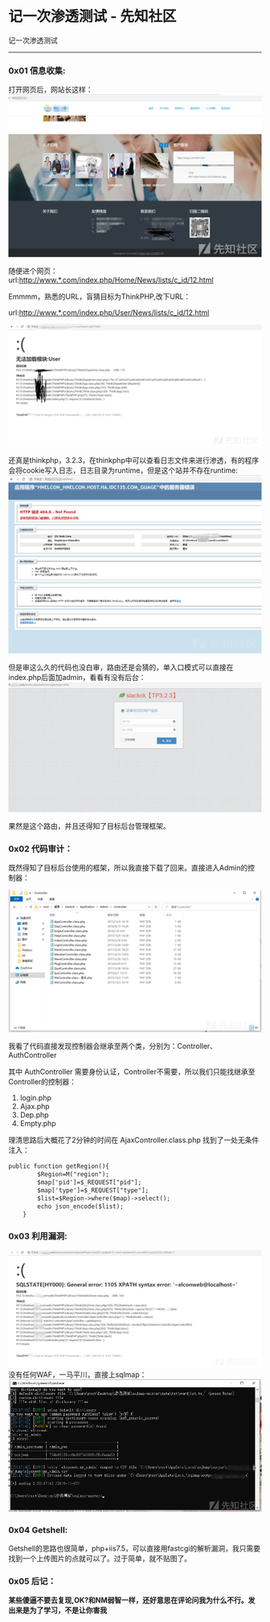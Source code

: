 

# 记一次渗透测试 - 先知社区

记一次渗透测试

- - -

### 0x01 信息收集:

打开网页后，网站长这样：  
[![](assets/1698897285-a7b303329c1b22231f9271cdd599a5e0.png)](https://xzfile.aliyuncs.com/media/upload/picture/20191115094241-36276498-0749-1.png)

随便进个网页：  
url:[http://www.\*.com/index.php/Home/News/lists/c\_id/12.html](http://www.*.com/index.php/Home/News/lists/c_id/12.html)

Emmmm，熟悉的URL，盲猜目标为ThinkPHP,改下URL：

url:[http://www.\*.com/index.php/User/News/lists/c\_id/12.html](http://www.*.com/index.php/User/News/lists/c_id/12.html)

[![](assets/1698897285-1c31fa9cc26674feb798050c1c7f0080.png)](https://xzfile.aliyuncs.com/media/upload/picture/20191113093538-e5b9123e-05b5-1.png)

还真是thinkphp，3.2.3，在thinkphp中可以查看日志文件来进行渗透，有的程序会将cookie写入日志，日志目录为runtime，但是这个站并不存在runtime:  
[![](assets/1698897285-3130e45683c55b578e019c421d874e58.png)](https://xzfile.aliyuncs.com/media/upload/picture/20191107230330-c2bb27bc-016f-1.png)

但是审这么久的代码也没白审，路由还是会猜的，单入口模式可以直接在index.php后面加admin，看看有没有后台：  
[![](assets/1698897285-8e64ff8f0bf85872175ca73bfc024d10.png)](https://xzfile.aliyuncs.com/media/upload/picture/20191107230507-fc4c9a60-016f-1.png)

果然是这个路由，并且还得知了目标后台管理框架。

### 0x02 代码审计：

既然得知了目标后台使用的框架，所以我直接下载了回来。直接进入Admin的控制器：

[![](assets/1698897285-595a8388ca4fc9ac4a8155fcb9a00c3c.png)](https://xzfile.aliyuncs.com/media/upload/picture/20191107230742-58a5abf8-0170-1.png)

我看了代码直接发现控制器会继承至两个类，分别为：Controller、AuthController

其中 AuthController 需要身份认证，Controller不需要，所以我们只能找继承至Controller的控制器：

1.  login.php
2.  Ajax.php
3.  Dep.php
4.  Empty.php

理清思路后大概花了2分钟的时间在 AjaxController.class.php 找到了一处无条件注入：

```plain
public function getRegion(){
        $Region=M("region");
        $map['pid']=$_REQUEST["pid"];
        $map['type']=$_REQUEST["type"];
        $list=$Region->where($map)->select();
        echo json_encode($list);
    }
```

### 0x03 利用漏洞:

[![](assets/1698897285-9a4cf650d79efe238a869a9891451d36.png)](https://xzfile.aliyuncs.com/media/upload/picture/20191107231325-2501d6c2-0171-1.png)  
没有任何WAF，一马平川，直接上sqlmap：  
[![](assets/1698897285-ea68c13bf3d5cf57b54ad372b4031a23.png)](https://xzfile.aliyuncs.com/media/upload/picture/20191107231816-d2b877bc-0171-1.png)

### 0x04 Getshell:

Getshell的思路也很简单，php+iis7.5，可以直接用fastcgi的解析漏洞，我只需要找到一个上传图片的点就可以了。过于简单，就不贴图了。

### 0x05 后记：

**某些傻逼不要去复现,OK?和NM弱智一样，还好意思在评论问我为什么不行。发出来是为了学习，不是让你害我**
